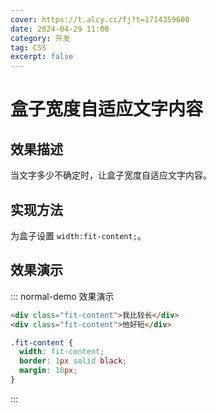 ```yaml
---
cover: https://t.alcy.cc/fj?t=1714359600
date: 2024-04-29 11:00
category: 开发
tag: CSS
excerpt: false
---
```


# 盒子宽度自适应文字内容

## 效果描述

当文字多少不确定时，让盒子宽度自适应文字内容。

## 实现方法

为盒子设置 `width:fit-content;`。

## 效果演示

::: normal-demo 效果演示

```html
<div class="fit-content">我比较长</div>
<div class="fit-content">他好短</div>
```

```css
.fit-content {
  width: fit-content;
  border: 1px solid black;
  margin: 10px;
}
```

:::
